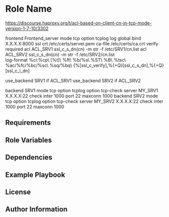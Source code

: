 Role Name
=========
https://discourse.haproxy.org/t/acl-based-on-client-cn-in-tcp-mode-version-1-7-10/3302

frontend Frontend_server
  mode tcp
  option tcplog
  log global
  bind X.X.X.X:8000 ssl crt /etc/certs/server.pem ca-file /etc/certs/ca.crt verify required
  acl ACL_SRV1 ssl_c_s_dn(cn) -m str -f /etc/SRV1/cn.list
  acl ACL_SRV2 ssl_c_s_dn(cn) -m str -f /etc/SRV2/cn.list  
  log-format %ci:%cp\ [%t]\ %ft\ %b/%s\ %ST\ %B\ %tsc\ %ac/%fc/%bc/%sc\ %sq/%bq\ {%[ssl_c_verify],%{+Q}[ssl_c_s_dn],%{+Q}[ssl_c_i_dn]

  use_backend SRV1 if ACL_SRV1
  use_backend SRV2 if ACL_SRV2

backend SRV1
  mode tcp
  option tcplog
  option tcp-check
  server MY_SRV1 X.X.X.X:22 check  inter 1000 port 22 maxconn 1000
backend SRV2
  mode tcp
  option tcplog
  option tcp-check
  server MY_SRV2 X.X.X.X:22 check  inter 1000 port 22 maxconn 1000

Requirements
------------

Role Variables
--------------

Dependencies
------------

Example Playbook
----------------

License
-------

Author Information
------------------

